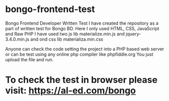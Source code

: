 # bongo-frontend-test
Bongo Frontend Developer Written Test
I have created the repository as a part of written test for Bongo BD.
Here I only used HTML, CSS, JavaScript and Raw PHP
I have used two js lib materialize.min.js and jquery-3.4.0.min.js and ond css lib materializa.min.css

Anyone can check the code setting the project into a PHP based web server or can be test using any online php compiler like phpfiddle.org You just upload the file and run. 

# To check the test in browser please visit: https://al-ed.com/bongo


